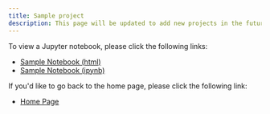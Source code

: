 ```yaml
---
title: Sample project
description: This page will be updated to add new projects in the future.
---
```


To view a Jupyter notebook, please click the following links:
- [Sample Notebook (html)](SampleJupyterNotebook.html)
- [Sample Notebook (ipynb)](SampleJupyterNotebook.ipynb)

If you'd like to go back to the home page, please click the following link:

- [Home Page](/mahamso.github.io/index.md)
